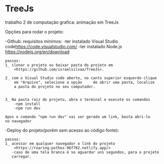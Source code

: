 # TreeJs
trabalho 2 de computação grafica: animação em TreeJs

Opções para rodar o projeto:

-Github:
    requisitos minimos:
        -ter instalado Visual Studio code<https://code.visualstudio.com/>
        -ter instalado Node.js <https://nodejs.org/en/download>
            
    passos:
    1_ clonar o projeto ou baixar pasta do projeto em 
        <https://github.com/israelsilvaa/TreeJs>.

    2_ com o Visual Studio code aberto, no canto superior esquerdo clique 
        em "Arquivo", selecione a opção     de abrir uma pasta, localize 
        a pasta do projeto no seu computador.

    
    3_ Na pasta raiz do projeto, abra o terminal e execute os comandos
        -npm install
        -npm run dev
    
    Apos o comando "npm run dev" vai ser gerado um link, basta abri-lo 
    no navegador

-Deploy do projeto(porém sem acesso ao código fonte):

    passos:
    1_ acessar em qualquer navegador o link do projeto 
        <https://roaring-pothos-96f782.netlify.app/> 
       -caso de uma tela branca é so aguardar uns segundos, para o projeto
       carregar.
